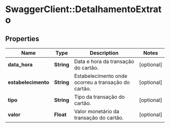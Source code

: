 # SwaggerClient::DetalhamentoExtrato

## Properties
Name | Type | Description | Notes
------------ | ------------- | ------------- | -------------
**data_hora** | **String** | Data e hora da transação do cartão. | [optional] 
**estabelecimento** | **String** | Estabelecimento onde ocorreu a transação do cartão. | [optional] 
**tipo** | **String** | Tipo da transação do cartão. | [optional] 
**valor** | **Float** | Valor monetário da transação do cartão. | [optional] 


